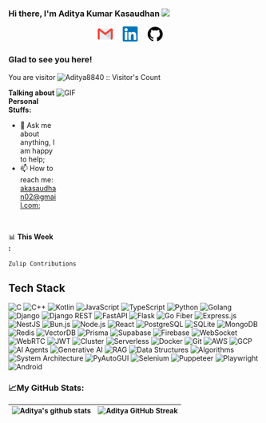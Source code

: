 ### Hi there, I'm Aditya Kumar Kasaudhan <img src="https://media.giphy.com/media/hvRJCLFzcasrR4ia7z/giphy.gif" width="25px">

<p align="center">
<a href="mailto:akasaudhan02@gmail.com"><img src="https://github.com/deut-erium/deut-erium/blob/master/assets/gmail.svg" width="30px" alt="mail"></a> &nbsp; &nbsp;
<a href="https://www.linkedin.com/in/aditya-kasaudhan/" target="_blank"><img src="https://github.com/deut-erium/deut-erium/blob/master/assets/linkedin.svg" width="30px" alt="LinkedIn"></a> &nbsp; &nbsp;
<a href="https://github.com/Aditya8840"><img src="https://github.com/deut-erium/deut-erium/blob/master/assets/github.svg" width="30px" alt="mail"></a> &nbsp; &nbsp;
</p>



### Glad to see you here! &nbsp;

You are visitor <img src="https://profile-counter.glitch.me/{Aditya8840}/count.svg" alt="Aditya8840 :: Visitor's Count" />

<img align="right" alt="GIF" src="https://github.com/Gapur/Gapur/blob/master/coding.gif?raw=true" width="408" height="300" />
 
**Talking about Personal Stuffs:**
- 💬 Ask me about anything, I am happy to help;
- 📫 How to reach me: akasaudhan02@gmail.com;

</br>

📊 **This Week :**
<!--START_SECTION:waka-->
```text
Zulip Contributions
```
<!--END_SECTION:waka-->

## Tech Stack
![C](https://img.shields.io/badge/c-%2300599C.svg?style=plastic&logo=c&logoColor=white) ![C++](https://img.shields.io/badge/c++-%2300599C.svg?style=plastic&logo=c%2B%2B&logoColor=white) ![Kotlin](https://img.shields.io/badge/kotlin-%237F52FF.svg?style=plastic&logo=kotlin&logoColor=white) ![JavaScript](https://img.shields.io/badge/javascript-%23323330.svg?style=plastic&logo=javascript&logoColor=%23F7DF1E) ![TypeScript](https://img.shields.io/badge/typescript-%23007ACC.svg?style=plastic&logo=typescript&logoColor=white) ![Python](https://img.shields.io/badge/python-3670A0?style=plastic&logo=python&logoColor=ffdd54) ![Golang](https://img.shields.io/badge/go-%2300ADD8.svg?style=plastic&logo=go&logoColor=white) ![Django](https://img.shields.io/badge/django-%23092E20.svg?style=plastic&logo=django&logoColor=white) ![Django REST](https://img.shields.io/badge/Django%20REST-%23ff5722.svg?style=plastic&logo=django&logoColor=white) ![FastAPI](https://img.shields.io/badge/FastAPI-009688?style=plastic&logo=fastapi&logoColor=white) ![Flask](https://img.shields.io/badge/flask-%23000.svg?style=plastic&logo=flask&logoColor=white) ![Go Fiber](https://img.shields.io/badge/Fiber-%2300599C.svg?style=plastic&logo=fiber&logoColor=white) ![Express.js](https://img.shields.io/badge/express.js-%23404d59.svg?style=plastic&logo=express&logoColor=%2361DAFB) ![NestJS](https://img.shields.io/badge/nestjs-%23E0234E.svg?style=plastic&logo=nestjs&logoColor=white) ![Bun.js](https://img.shields.io/badge/Bun-%23000000.svg?style=plastic&logo=bun&logoColor=white) ![Node.js](https://img.shields.io/badge/node.js-6DA55F?style=plastic&logo=node.js&logoColor=white) ![React](https://img.shields.io/badge/react-%2320232a.svg?style=plastic&logo=react&logoColor=%2361DAFB) ![PostgreSQL](https://img.shields.io/badge/PostgreSQL-316192?style=plastic&logo=postgresql&logoColor=white) ![SQLite](https://img.shields.io/badge/sqlite-%23003B57.svg?style=plastic&logo=sqlite&logoColor=white) ![MongoDB](https://img.shields.io/badge/MongoDB-%234ea94b.svg?style=plastic&logo=mongodb&logoColor=white) ![Redis](https://img.shields.io/badge/Redis-%23DC382D.svg?style=plastic&logo=redis&logoColor=white) ![VectorDB](https://img.shields.io/badge/VectorDB-%23007ACC.svg?style=plastic&logo=vector&logoColor=white) ![Prisma](https://img.shields.io/badge/Prisma-3982CE?style=plastic&logo=prisma&logoColor=white) ![Supabase](https://img.shields.io/badge/Supabase-3ECF8E?style=plastic&logo=supabase&logoColor=white) ![Firebase](https://img.shields.io/badge/Firebase-FFCA28?style=plastic&logo=firebase&logoColor=white) ![WebSocket](https://img.shields.io/badge/WebSocket-0082FC?style=plastic&logo=websocket&logoColor=white) ![WebRTC](https://img.shields.io/badge/WebRTC-%23FF1F00.svg?style=plastic&logo=webrtc&logoColor=white) ![JWT](https://img.shields.io/badge/JWT-black?style=plastic&logo=JSON%20web%20tokens) ![Cluster](https://img.shields.io/badge/Cluster-4B8BBE?style=plastic&logo=kubernetes&logoColor=white) ![Serverless](https://img.shields.io/badge/Serverless-FD5750?style=plastic&logo=serverless&logoColor=white) ![Docker](https://img.shields.io/badge/docker-%230db7ed.svg?style=plastic&logo=docker&logoColor=white) ![Git](https://img.shields.io/badge/GIT-%23F05032.svg?style=plastic&logo=git&logoColor=white) ![AWS](https://img.shields.io/badge/AWS-232F3E.svg?style=plastic&logo=amazon-aws&logoColor=white) ![GCP](https://img.shields.io/badge/GCP-4285F4.svg?style=plastic&logo=google-cloud&logoColor=white) ![AI Agents](https://img.shields.io/badge/AI%20Agents-8A2BE2?style=plastic&logo=ai&logoColor=white) ![Generative AI](https://img.shields.io/badge/Generative%20AI-%23FF6F00.svg?style=plastic&logo=artificial-intelligence&logoColor=white) ![RAG](https://img.shields.io/badge/RAG-%231572B6.svg?style=plastic&logo=rag&logoColor=white) ![Data Structures](https://img.shields.io/badge/Data%20Structures-%23F05032.svg?style=plastic&logo=data-structures&logoColor=white) ![Algorithms](https://img.shields.io/badge/Algorithms-%2343853D.svg?style=plastic&logo=algorithms&logoColor=white) ![System Architecture](https://img.shields.io/badge/System%20Architecture-%230E4F1F.svg?style=plastic&logo=system-architecture&logoColor=white)  ![PyAutoGUI](https://img.shields.io/badge/PyAutoGUI-FFD43B?style=plastic&logo=python&logoColor=white) ![Selenium](https://img.shields.io/badge/Selenium-43B02A?style=plastic&logo=selenium&logoColor=white) ![Puppeteer](https://img.shields.io/badge/Puppeteer-%2300ADD8.svg?style=plastic&logo=puppeteer&logoColor=white) ![Playwright](https://img.shields.io/badge/Playwright-%23323330.svg?style=plastic&logo=playwright&logoColor=%23F7DF1E) ![Android](https://img.shields.io/badge/Android-%230A0.svg?style=plastic&logo=android&logoColor=white)


### 📈**My GitHub Stats:**

| ![Aditya's github stats](https://github-readme-stats.vercel.app/api?username=Aditya8840&show_icons=true&theme=tokyonight) | ![Aditya GitHub Streak](https://github-readme-streak-stats.herokuapp.com/?user=Aditya8840&theme=tokyonight) |
| --- | --- |

<!--
**Aditya8840/Aditya8840** is a ✨ _special_ ✨ repository because its `README.md` (this file) appears on your GitHub profile.

Here are some ideas to get you started:

- 🔭 I’m currently working on ...
- 🌱 I’m currently learning ...
- 👯 I’m looking to collaborate on ...
- 🤔 I’m looking for help with ...
- 💬 Ask me about ...
- 📫 How to reach me: ...
- 😄 Pronouns: ...
- ⚡ Fun fact: ...
-->
